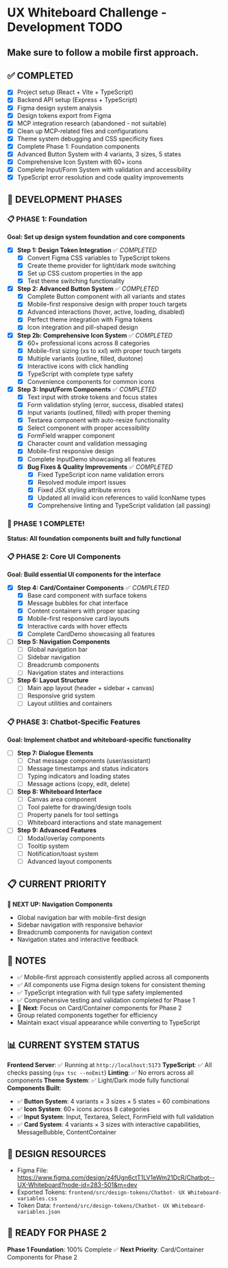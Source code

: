 # UX Whiteboard Challenge - Development TODO

## Make sure to follow a mobile first approach.

## ✅ COMPLETED
- [x] Project setup (React + Vite + TypeScript)
- [x] Backend API setup (Express + TypeScript)
- [x] Figma design system analysis
- [x] Design tokens export from Figma
- [x] MCP integration research (abandoned - not suitable)
- [x] Clean up MCP-related files and configurations
- [x] Theme system debugging and CSS specificity fixes
- [x] Complete Phase 1: Foundation components
- [x] Advanced Button System with 4 variants, 3 sizes, 5 states
- [x] Comprehensive Icon System with 60+ icons
- [x] Complete Input/Form System with validation and accessibility
- [x] TypeScript error resolution and code quality improvements

## 🚀 DEVELOPMENT PHASES

### 📋 PHASE 1: Foundation
**Goal: Set up design system foundation and core components**

- [x] **Step 1: Design Token Integration** ✅ *COMPLETED*
  - [x] Convert Figma CSS variables to TypeScript tokens
  - [x] Create theme provider for light/dark mode switching
  - [x] Set up CSS custom properties in the app
  - [x] Test theme switching functionality

- [x] **Step 2: Advanced Button System** ✅ *COMPLETED*
  - [x] Complete Button component with all variants and states
  - [x] Mobile-first responsive design with proper touch targets
  - [x] Advanced interactions (hover, active, loading, disabled)
  - [x] Perfect theme integration with Figma tokens
  - [x] Icon integration and pill-shaped design

- [x] **Step 2b: Comprehensive Icon System** ✅ *COMPLETED*
  - [x] 60+ professional icons across 8 categories
  - [x] Mobile-first sizing (xs to xxl) with proper touch targets
  - [x] Multiple variants (outline, filled, duotone)
  - [x] Interactive icons with click handling
  - [x] TypeScript with complete type safety
  - [x] Convenience components for common icons

- [x] **Step 3: Input/Form Components** ✅ *COMPLETED*
  - [x] Text input with stroke tokens and focus states
  - [x] Form validation styling (error, success, disabled states)
  - [x] Input variants (outlined, filled) with proper theming
  - [x] Textarea component with auto-resize functionality
  - [x] Select component with proper accessibility
  - [x] FormField wrapper component
  - [x] Character count and validation messaging
  - [x] Mobile-first responsive design
  - [x] Complete InputDemo showcasing all features
  - [x] **Bug Fixes & Quality Improvements** ✅ *COMPLETED*
    - [x] Fixed TypeScript icon name validation errors
    - [x] Resolved module import issues
    - [x] Fixed JSX styling attribute errors
    - [x] Updated all invalid icon references to valid IconName types
    - [x] Comprehensive linting and TypeScript validation (all passing)

### 🎉 **PHASE 1 COMPLETE!** 
**Status: All foundation components built and fully functional**

### 📋 PHASE 2: Core UI Components
**Goal: Build essential UI components for the interface**

- [x] **Step 4: Card/Container Components** ✅ *COMPLETED*
  - [x] Base card component with surface tokens
  - [x] Message bubbles for chat interface
  - [x] Content containers with proper spacing
  - [x] Mobile-first responsive card layouts
  - [x] Interactive cards with hover effects
  - [x] Complete CardDemo showcasing all features

- [ ] **Step 5: Navigation Components**
  - [ ] Global navigation bar
  - [ ] Sidebar navigation
  - [ ] Breadcrumb components
  - [ ] Navigation states and interactions

- [ ] **Step 6: Layout Structure**
  - [ ] Main app layout (header + sidebar + canvas)
  - [ ] Responsive grid system
  - [ ] Layout utilities and containers

### 📋 PHASE 3: Chatbot-Specific Features
**Goal: Implement chatbot and whiteboard-specific functionality**

- [ ] **Step 7: Dialogue Elements**
  - [ ] Chat message components (user/assistant)
  - [ ] Message timestamps and status indicators
  - [ ] Typing indicators and loading states
  - [ ] Message actions (copy, edit, delete)

- [ ] **Step 8: Whiteboard Interface**
  - [ ] Canvas area component
  - [ ] Tool palette for drawing/design tools
  - [ ] Property panels for tool settings
  - [ ] Whiteboard interactions and state management

- [ ] **Step 9: Advanced Features**
  - [ ] Modal/overlay components
  - [ ] Tooltip system
  - [ ] Notification/toast system
  - [ ] Advanced layout components

## 📋 CURRENT PRIORITY
**🎯 NEXT UP: Navigation Components**
- Global navigation bar with mobile-first design
- Sidebar navigation with responsive behavior
- Breadcrumb components for navigation context
- Navigation states and interactive feedback

## 📝 NOTES
- ✅ Mobile-first approach consistently applied across all components
- ✅ All components use Figma design tokens for consistent theming
- ✅ TypeScript integration with full type safety implemented
- ✅ Comprehensive testing and validation completed for Phase 1
- 🎯 **Next**: Focus on Card/Container components for Phase 2
- Group related components together for efficiency
- Maintain exact visual appearance while converting to TypeScript

## 📊 CURRENT SYSTEM STATUS
**Frontend Server**: ✅ Running at `http://localhost:5173`
**TypeScript**: ✅ All checks passing (`npx tsc --noEmit`)
**Linting**: ✅ No errors across all components
**Theme System**: ✅ Light/Dark mode fully functional
**Components Built**: 
- ✅ **Button System**: 4 variants × 3 sizes × 5 states = 60 combinations
- ✅ **Icon System**: 60+ icons across 8 categories
- ✅ **Input System**: Input, Textarea, Select, FormField with full validation
- ✅ **Card System**: 4 variants × 3 sizes with interactive capabilities, MessageBubble, ContentContainer

## 🎨 DESIGN RESOURCES
- Figma File: https://www.figma.com/design/z4fUgn6ctT1LV1eWm21DcR/Chatbot--UX-Whiteboard?node-id=283-501&m=dev
- Exported Tokens: `frontend/src/design-tokens/Chatbot- UX Whiteboard-variables.css`
- Token Data: `frontend/src/design-tokens/Chatbot- UX Whiteboard-variables.json`

## 🚀 READY FOR PHASE 2
**Phase 1 Foundation**: 100% Complete ✅
**Next Priority**: Card/Container Components for Phase 2
